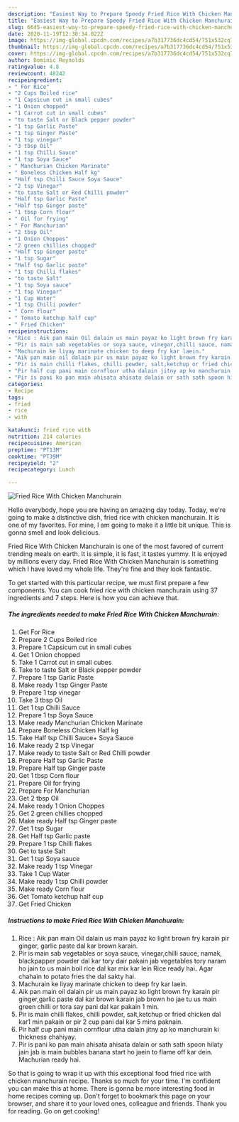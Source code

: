 ```yaml
---
description: "Easiest Way to Prepare Speedy Fried Rice With Chicken Manchurain"
title: "Easiest Way to Prepare Speedy Fried Rice With Chicken Manchurain"
slug: 6645-easiest-way-to-prepare-speedy-fried-rice-with-chicken-manchurain
date: 2020-11-19T12:30:34.022Z
image: https://img-global.cpcdn.com/recipes/a7b317736dc4cd54/751x532cq70/fried-rice-with-chicken-manchurain-recipe-main-photo.jpg
thumbnail: https://img-global.cpcdn.com/recipes/a7b317736dc4cd54/751x532cq70/fried-rice-with-chicken-manchurain-recipe-main-photo.jpg
cover: https://img-global.cpcdn.com/recipes/a7b317736dc4cd54/751x532cq70/fried-rice-with-chicken-manchurain-recipe-main-photo.jpg
author: Dominic Reynolds
ratingvalue: 4.8
reviewcount: 48242
recipeingredient:
- " For Rice"
- "2 Cups Boiled rice"
- "1 Capsicum cut in small cubes"
- "1 Onion chopped"
- "1 Carrot cut in small cubes"
- "to taste Salt or Black pepper powder"
- "1 tsp Garlic Paste"
- "1 tsp Ginger Paste"
- "1 tsp vinegar"
- "3 tbsp Oil"
- "1 tsp Chilli Sauce"
- "1 tsp Soya Sauce"
- " Manchurian Chicken Marinate"
- " Boneless Chicken Half kg"
- "Half tsp Chilli Sauce Soya Sauce"
- "2 tsp Vinegar"
- "to taste Salt or Red Chilli powder"
- "Half tsp Garlic Paste"
- "Half tsp Ginger paste"
- "1 tbsp Corn flour"
- " Oil for frying"
- " For Manchurian"
- "2 tbsp Oil"
- "1 Onion Choppes"
- "2 green chillies chopped"
- "Half tsp Ginger paste"
- "1 tsp Sugar"
- "Half tsp Garlic paste"
- "1 tsp Chilli flakes"
- "to taste Salt"
- "1 tsp Soya sauce"
- "1 tsp Vinegar"
- "1 Cup Water"
- "1 tsp Chilli powder"
- " Corn flour"
- " Tomato ketchup half cup"
- " Fried Chicken"
recipeinstructions:
- "Rice : Aik pan main Oil dalain us main payaz ko light brown fry karain pir ginger, garlic paste dal kar brown karain."
- "Pir is main sab vegetables or soya sauce, vinegar,chilli sauce, namak, blackpapper powder dal kar tory dair pakain jab vegetables tory naram ho jain to us main boil rice dal kar mix kar lein Rice ready hai۔ Agar chahain to potato fries the dal sakty hai."
- "Machurain ke liyay marinate chicken to deep fry kar laein."
- "Aik pan main oil dalain pir us main payaz ko light brown fry karain pir ginger,garlic paste dal kar brown karain jab brown ho jae tu us main green chilli or tora say pani dal kar pakain 1 min."
- "Pir is main chilli flakes, chilli powder, salt,ketchup or fried chicken dal kar1 min pakain or pir 2 cup pani dal kar 5 mins paknain."
- "Pir half cup pani main cornflour utha dalain jitny ap ko manchurain ki thickness chahiyay."
- "Pir is pani ko pan main ahisata ahisata dalain or sath sath spoon hilaty jain jab is main bubbles banana start ho jaein to flame off kar dein. Machurian ready hai."
categories:
- Recipe
tags:
- fried
- rice
- with

katakunci: fried rice with 
nutrition: 214 calories
recipecuisine: American
preptime: "PT13M"
cooktime: "PT39M"
recipeyield: "2"
recipecategory: Lunch

---
```



![Fried Rice With Chicken Manchurain](https://img-global.cpcdn.com/recipes/a7b317736dc4cd54/751x532cq70/fried-rice-with-chicken-manchurain-recipe-main-photo.jpg)

Hello everybody, hope you are having an amazing day today. Today, we're going to make a distinctive dish, fried rice with chicken manchurain. It is one of my favorites. For mine, I am going to make it a little bit unique. This is gonna smell and look delicious.



Fried Rice With Chicken Manchurain is one of the most favored of current trending meals on earth. It is simple, it is fast, it tastes yummy. It is enjoyed by millions every day. Fried Rice With Chicken Manchurain is something which I have loved my whole life. They're fine and they look fantastic.


To get started with this particular recipe, we must first prepare a few components. You can cook fried rice with chicken manchurain using 37 ingredients and 7 steps. Here is how you can achieve that.

<!--inarticleads1-->

##### The ingredients needed to make Fried Rice With Chicken Manchurain:

1. Get  For Rice
1. Prepare 2 Cups Boiled rice
1. Prepare 1 Capsicum cut in small cubes
1. Get 1 Onion chopped
1. Take 1 Carrot cut in small cubes
1. Take to taste Salt or Black pepper powder
1. Prepare 1 tsp Garlic Paste
1. Make ready 1 tsp Ginger Paste
1. Prepare 1 tsp vinegar
1. Take 3 tbsp Oil
1. Get 1 tsp Chilli Sauce
1. Prepare 1 tsp Soya Sauce
1. Make ready  Manchurian Chicken Marinate
1. Prepare  Boneless Chicken Half kg
1. Take Half tsp Chilli Sauce+ Soya Sauce
1. Make ready 2 tsp Vinegar
1. Make ready to taste Salt or Red Chilli powder
1. Prepare Half tsp Garlic Paste
1. Prepare Half tsp Ginger paste
1. Get 1 tbsp Corn flour
1. Prepare  Oil for frying
1. Prepare  For Manchurian
1. Get 2 tbsp Oil
1. Make ready 1 Onion Choppes
1. Get 2 green chillies chopped
1. Make ready Half tsp Ginger paste
1. Get 1 tsp Sugar
1. Get Half tsp Garlic paste
1. Prepare 1 tsp Chilli flakes
1. Get to taste Salt
1. Get 1 tsp Soya sauce
1. Make ready 1 tsp Vinegar
1. Take 1 Cup Water
1. Make ready 1 tsp Chilli powder
1. Make ready  Corn flour
1. Get  Tomato ketchup half cup
1. Get  Fried Chicken




<!--inarticleads2-->

##### Instructions to make Fried Rice With Chicken Manchurain:

1. Rice : Aik pan main Oil dalain us main payaz ko light brown fry karain pir ginger, garlic paste dal kar brown karain.
1. Pir is main sab vegetables or soya sauce, vinegar,chilli sauce, namak, blackpapper powder dal kar tory dair pakain jab vegetables tory naram ho jain to us main boil rice dal kar mix kar lein Rice ready hai۔ Agar chahain to potato fries the dal sakty hai.
1. Machurain ke liyay marinate chicken to deep fry kar laein.
1. Aik pan main oil dalain pir us main payaz ko light brown fry karain pir ginger,garlic paste dal kar brown karain jab brown ho jae tu us main green chilli or tora say pani dal kar pakain 1 min.
1. Pir is main chilli flakes, chilli powder, salt,ketchup or fried chicken dal kar1 min pakain or pir 2 cup pani dal kar 5 mins paknain.
1. Pir half cup pani main cornflour utha dalain jitny ap ko manchurain ki thickness chahiyay.
1. Pir is pani ko pan main ahisata ahisata dalain or sath sath spoon hilaty jain jab is main bubbles banana start ho jaein to flame off kar dein. Machurian ready hai.




So that is going to wrap it up with this exceptional food fried rice with chicken manchurain recipe. Thanks so much for your time. I'm confident you can make this at home. There is gonna be more interesting food in home recipes coming up. Don't forget to bookmark this page on your browser, and share it to your loved ones, colleague and friends. Thank you for reading. Go on get cooking!
